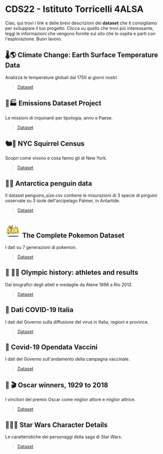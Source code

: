 # CDS22 - Istituto Torricelli 4ALSA

Ciao, qui trovi i link e delle brevi descrizioni dei **dataset** che ti consigliamo per sviluppare il tuo progetto. Clicca su quello che trovi più interessante, leggi le informazioni che vengono fornite sul sito che lo ospita e parti con l'esplorazione. Buon lavoro.


## 🌡️🌎 Climate Change: Earth Surface Temperature Data

Analizza le temperature globali dal 1750 ai giorni nostri
> [Dataset](https://www.kaggle.com/berkeleyearth/climate-change-earth-surface-temperature-data?select=GlobalTemperatures.csv)



## 🚗🏭 Emissions Dataset Project

Le missioni di inquinanti per tipologia, anno e Paese.
> [Dataset](https://think.cs.vt.edu/corgis/csv/emissions/)



## 🐿️🗽 NYC Squirrel Census

Scopri come vivono e cosa fanno gli di New York.
> [Dataset](https://github.com/rfordatascience/tidytuesday/tree/master/data/2019/2019-10-29)



## 🐧🧊 Antarctica penguin data

Il dataset penguins_size.csv contiene le misurazioni di 3 specie di pinguini osservate su 3 isole dell'arcipelago Palmer, in Antartide.
> [Dataset](https://www.kaggle.com/parulpandey/palmer-archipelago-antarctica-penguin-data?select=penguins_size.csv)



## ![Pokemon](/assets/images/jolteon.gif) The Complete Pokemon Dataset

I dati su 7 generazioni di pokemon.
> [Dataset](https://www.kaggle.com/rounakbanik/pokemon?select=pokemon.csv)



## 🤺 🏊‍♀️ Olympic history: athletes and results

Dai biografici degli atleti e medaglie da Atene 1896 a Rio 2012.
> [Dataset](https://public.tableau.com/s/sites/default/files/media/Resources/Summer_Olympic_medallists_1896-2008.xlsx)



## 🦠 Dati COVID-19 Italia

I dati del Governo sulla diffusione del virus in Italia, regioni e province.
> [Dataset](https://github.com/pcm-dpc/COVID-19)



## 💉 Covid-19 Opendata Vaccini

I dati del Governo sull'andamento della campagna vaccinale.
> [Dataset](https://github.com/italia/covid19-opendata-vaccini)



## 🎥 🎬 Oscar winners, 1929 to 2018

I vincitori del premio Oscar come miglior attore e miglior attrice.
> [Dataset](https://www.openintro.org/data/index.php?data=oscars)



## 🌌👨‍🚀 Star Wars Character Details

Le caratteristiche dei personaggi della saga di Star Wars.
> [Dataset](https://public.tableau.com/s/sites/default/files/media/starwarscharacterdata.json)

